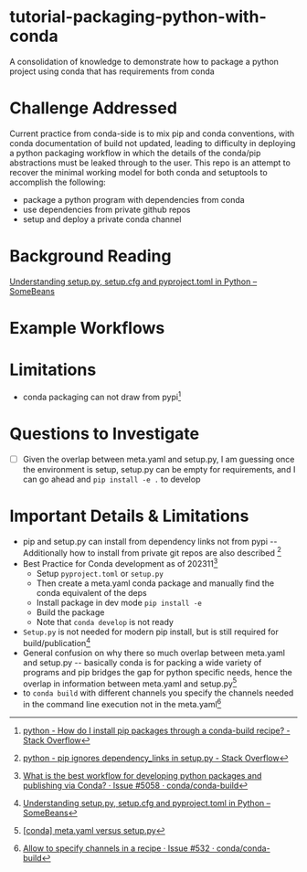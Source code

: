 # tutorial-packaging-python-with-conda
A consolidation of knowledge to demonstrate how to package a python project using conda that has requirements from conda

# Challenge Addressed

Current practice from conda-side is to mix pip and conda conventions, with conda documentation of build not updated, leading to difficulty in deploying a python packaging workflow in which the details of the conda/pip abstractions must be leaked through to the user.  This repo is an attempt to recover the minimal working model for both conda and setuptools to accomplish the following:
- package a python program with dependencies from conda
- use dependencies from private github repos
- setup and deploy a private conda channel

# Background Reading

[Understanding setup.py, setup.cfg and pyproject.toml in Python – SomeBeans](https://ianhopkinson.org.uk/2022/02/understanding-setup-py-setup-cfg-and-pyproject-toml-in-python/)

# Example Workflows

# Limitations

- conda packaging can not draw from pypi[^1]

# Questions to Investigate
- [ ] Given the overlap between meta.yaml and setup.py, I am guessing once the environment is setup, setup.py can be empty for requirements, and I can go ahead and `pip install -e .` to develop

# Important Details & Limitations

- pip and setup.py can install from dependency links not from pypi -- Additionally how to install from private git repos are also described [^2]
- Best Practice for Conda development as of 202311[^3]
  - Setup `pyproject.toml` or `setup.py`
  - Then create a meta.yaml conda package and manually find the conda equivalent of the deps
  - Install package in dev mode `pip install -e`
  - Build the package
  - Note that `conda develop` is not ready
- `Setup.py` is not needed for modern pip install, but is still required for build/publication[^4]
- General confusion on why there so much overlap between meta.yaml and setup.py -- basically conda is for packing a wide variety of programs and pip bridges the gap for python specific needs, hence the overlap in information between meta.yaml and setup.py[^6]
- to `conda build` with different channels you specify the channels needed in the command line execution not in the meta.yaml[^7]


[^1]: [python - How do I install pip packages through a conda-build recipe? - Stack Overflow](https://stackoverflow.com/questions/64916092/how-do-i-install-pip-packages-through-a-conda-build-recipe)
[^2]: [python - pip ignores dependency_links in setup.py - Stack Overflow](https://stackoverflow.com/questions/12518499/pip-ignores-dependency-links-in-setup-py)
[^3]: [What is the best workflow for developing python packages and publishing via Conda? · Issue #5058 · conda/conda-build](https://github.com/conda/conda-build/issues/5058)
[^4]: [Understanding setup.py, setup.cfg and pyproject.toml in Python – SomeBeans](https://ianhopkinson.org.uk/2022/02/understanding-setup-py-setup-cfg-and-pyproject-toml-in-python/)
[^5]: [python - How do I install pip packages through a conda-build recipe? - Stack Overflow](https://stackoverflow.com/questions/64916092/how-do-i-install-pip-packages-through-a-conda-build-recipe)
[^6]: [[conda] meta.yaml versus setup.py](https://conda.continuum.narkive.com/cDWteatm/meta-yaml-versus-setup-py)
[^7]: [Allow to specify channels in a recipe · Issue #532 · conda/conda-build](https://github.com/conda/conda-build/issues/532)
